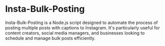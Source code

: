 # Insta-Bulk-Posting
Insta-Bulk-Posting is a Node.js script designed to automate the process of posting multiple posts with captions to Instagram. It's particularly useful for content creators, social media managers, and businesses looking to schedule and manage bulk posts efficiently.
